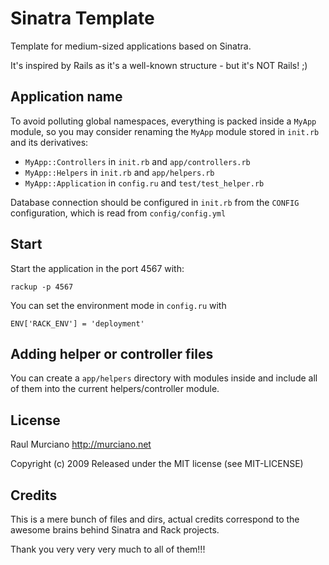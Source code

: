 Sinatra Template
================
Template for medium-sized applications based on Sinatra.

It's inspired by Rails as it's a well-known structure - but it's NOT Rails! ;)

Application name
----------------
To avoid polluting global namespaces, everything is packed inside a `MyApp` module, so you may consider renaming the `MyApp` module stored in `init.rb` and its derivatives:

- `MyApp::Controllers` in `init.rb` and `app/controllers.rb`
- `MyApp::Helpers` in `init.rb` and `app/helpers.rb`
- `MyApp::Application` in `config.ru` and `test/test_helper.rb`

Database connection should be configured in `init.rb` from the `CONFIG` configuration, which is read from `config/config.yml`

Start
-----
Start the application in the port 4567 with:

    rackup -p 4567

You can set the environment mode in `config.ru` with 

    ENV['RACK_ENV'] = 'deployment'

Adding helper or controller files
---------------------------------
You can create a `app/helpers` directory with modules inside and include all of them into the current helpers/controller module.

License
-------
Raul Murciano http://murciano.net

Copyright (c) 2009 Released under the MIT license (see MIT-LICENSE)

Credits
-------
This is a mere bunch of files and dirs, actual credits correspond to the awesome brains behind Sinatra and Rack projects. 

Thank you very very very much to all of them!!!